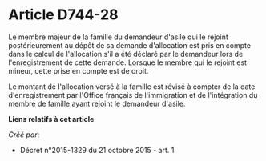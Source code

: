 # Article D744-28

Le membre majeur de la famille du demandeur d'asile qui le rejoint postérieurement au dépôt de sa demande d'allocation est
pris en compte dans le calcul de l'allocation s'il a été déclaré par le demandeur lors de l'enregistrement de cette demande.
Lorsque le membre qui le rejoint est mineur, cette prise en compte est de droit.

Le montant de l'allocation versé à la famille est révisé à compter de la date d'enregistrement par l'Office français de
l'immigration et de l'intégration du membre de famille ayant rejoint le demandeur d'asile.

**Liens relatifs à cet article**

_Créé par_:

  - Décret n°2015-1329 du 21 octobre 2015 - art. 1
